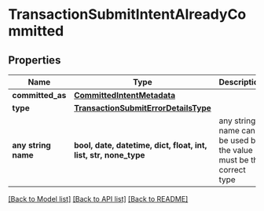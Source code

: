 # TransactionSubmitIntentAlreadyCommitted


## Properties
Name | Type | Description | Notes
------------ | ------------- | ------------- | -------------
**committed_as** | [**CommittedIntentMetadata**](CommittedIntentMetadata.md) |  | 
**type** | [**TransactionSubmitErrorDetailsType**](TransactionSubmitErrorDetailsType.md) |  | 
**any string name** | **bool, date, datetime, dict, float, int, list, str, none_type** | any string name can be used but the value must be the correct type | [optional]

[[Back to Model list]](../README.md#documentation-for-models) [[Back to API list]](../README.md#documentation-for-api-endpoints) [[Back to README]](../README.md)


